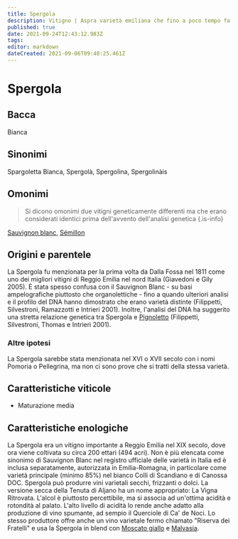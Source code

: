 ```yaml
---
title: Spergola
description: Vitigno | Aspra varietà emiliana che fino a poco tempo fa si pensava fosse Sauvignon Blanc.
published: true
date: 2021-09-24T12:43:12.983Z
tags: 
editor: markdown
dateCreated: 2021-09-06T09:40:25.461Z
---
```


# Spergola

## Bacca
Bianca

## Sinonimi
Spargoletta Bianca, Spergolà, Spergolina, Spergolinàis

## Omonimi
> Si dicono omonimi due vitigni geneticamente differenti ma che erano considerati identici prima dell'avvento dell'analisi genetica
{.is-info}

[Sauvignon blanc](/vitigni/bacca-bianca/savignon-blanc), [Sémillon](/vitigni/bacca-bianca/semillon)


## Origini e parentele
La Spergola fu menzionata per la prima volta da Dalla Fossa nel 1811 come uno dei migliori vitigni di Reggio Emilia nel nord Italia (Giavedoni e Gily 2005). È stata spesso confusa con il Sauvignon Blanc - su basi ampelografiche piuttosto che organolettiche - fino a quando ulteriori analisi e il profilo del DNA hanno dimostrato che erano varietà distinte (Filippetti, Silvestroni, Ramazzotti e Intrieri 2001). Inoltre, l'analisi del DNA ha suggerito una stretta relazione genetica tra Spergola e [Pignoletto](/vitigni/bacca-bianca/pignoletto) (Filippetti, Silvestroni, Thomas e Intrieri 2001).

### Altre ipotesi
La Spergola sarebbe stata menzionata nel XVI o XVII secolo con i nomi Pomoria o Pellegrina, ma non ci sono prove che si tratti della stessa varietà.

## Caratteristiche viticole

- Maturazione media

## Caratteristiche enologiche

La Spergola era un vitigno importante a Reggio Emilia nel XIX secolo, dove ora viene coltivata su circa 200 ettari (494 acri). Non è più elencata come sinonimo di Sauvignon Blanc nel registro ufficiale delle varietà in Italia ed è inclusa separatamente, autorizzata in Emilia-Romagna, in particolare come varietà principale (minimo 85%) nel bianco Colli di Scandiano e di Canossa DOC. Spergola può produrre vini varietali secchi, frizzanti o dolci. La versione secca della Tenuta di Aljano ha un nome appropriato: La Vigna Ritrovata. L'alcol è piuttosto percettibile, ma si associa ad un'ottima acidità e rotondità al palato. L'alto livello di acidità lo rende anche adatto alla produzione di vino spumante, ad sempio il Querciole di Ca' de Noci. Lo stesso produttore offre anche un vino varietale fermo chiamato "Riserva dei Fratelli" e usa la Spergola in blend con [Moscato giallo](/vitigni/Italia/moscato-giallo) e [Malvasia](/vitigni/bacca-bianca/malvasia).

